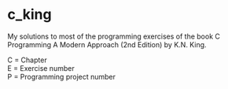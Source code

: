 # c_king
My solutions to most of the programming exercises of the book C Programming A Modern Approach (2nd Edition) by K.N. King.

C = Chapter<BR>
E = Exercise number<BR>
P = Programming project number<BR>
